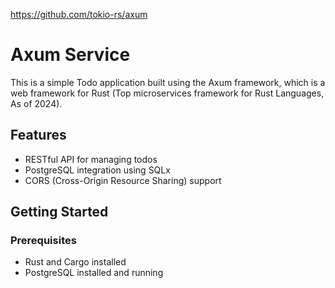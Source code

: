 <https://github.com/tokio-rs/axum>
# Axum Service

This is a simple Todo application built using the Axum framework, which is a web framework for Rust (Top microservices framework for Rust Languages, As of 2024).

## Features

- RESTful API for managing todos
- PostgreSQL integration using SQLx
- CORS (Cross-Origin Resource Sharing) support

## Getting Started

### Prerequisites

- Rust and Cargo installed
- PostgreSQL installed and running

